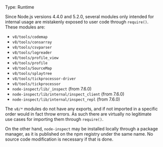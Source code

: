 
Type: Runtime

Since Node.js versions 4.4.0 and 5.2.0, several modules only intended for
internal usage are mistakenly exposed to user code through `require()`. These
modules are:

- `v8/tools/codemap`
- `v8/tools/consarray`
- `v8/tools/csvparser`
- `v8/tools/logreader`
- `v8/tools/profile_view`
- `v8/tools/profile`
- `v8/tools/SourceMap`
- `v8/tools/splaytree`
- `v8/tools/tickprocessor-driver`
- `v8/tools/tickprocessor`
- `node-inspect/lib/_inspect` (from 7.6.0)
- `node-inspect/lib/internal/inspect_client` (from 7.6.0)
- `node-inspect/lib/internal/inspect_repl` (from 7.6.0)

The `v8/*` modules do not have any exports, and if not imported in a specific
order would in fact throw errors. As such there are virtually no legitimate use
cases for importing them through `require()`.

On the other hand, `node-inspect` may be installed locally through a package
manager, as it is published on the npm registry under the same name. No source
code modification is necessary if that is done.

<a id="DEP0085"></a>
